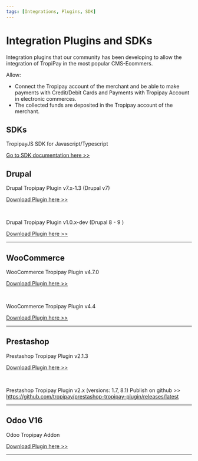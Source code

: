 ```yaml
---
tags: [Integrations, Plugins, SDK]
---
```




# Integration Plugins and SDKs
Integration plugins that our community has been developing to allow the integration of TropiPay in the most popular CMS-Ecommers.

Allow:
- Connect the Tropipay account of the merchant and be able to make payments with Credit/Debit Cards and Payments with Tropipay Account in electronic commerces.
- The collected funds are deposited in the Tropipay account of the merchant.

## SDKs
TropipayJS SDK for Javascript/Typescript

[Go to SDK documentation here >>](https://yosle.github.io/tropipayjs-docs/)


## Drupal
Drupal Tropipay Plugin v7.x-1.3 (Drupal v7)

[Download Plugin here  >> ](https://www.drupal.org/project/tropipay_payments)

<br>

Drupal Tropipay Plugin v1.0.x-dev (Drupal 8 - 9 )

[Download Plugin here  >> ](https://www.drupal.org/project/tropipay_payment)

<hr>

## WooCommerce
WooCommerce Tropipay Plugin v4.7.0

[Download Plugin here  >> ](https://github.com/tropipay/woocomerce-tropipay-plugin/releases/latest)

<br>

WooCommerce Tropipay Plugin v4.4

[Download Plugin here >> ](https://tpp-help-wordpress-media.s3.amazonaws.com/wp-content/uploads/2023/10/01215624/tropipay-v4.5.zip)

<hr>

## Prestashop
Prestashop Tropipay Plugin v2.1.3

[Download Plugin here  >> ](https://github.com/tropipay/prestashop-tropipay-plugin/releases/latest)

<br>

Prestashop Tropipay Plugin v2.x (versions: 1.7, 8.1)
Publish on github >> https://github.com/tropipay/prestashop-tropipay-plugin/releases/latest

<hr>

## Odoo V16
Odoo Tropipay Addon

[Download Plugin here  >> ](https://tpp-blog-wordpress.s3.amazonaws.com/tropipay-addon-odooV16.zip)

<hr>











